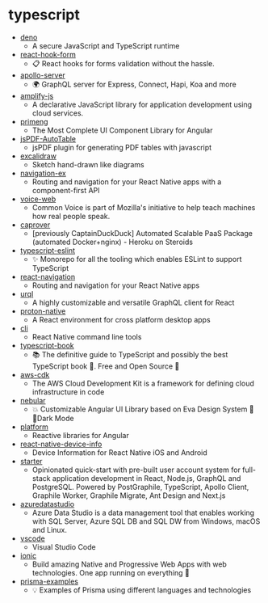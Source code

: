 # typescript
- [deno](https://github.com/denoland/deno)
  - A secure JavaScript and TypeScript runtime
- [react-hook-form](https://github.com/react-hook-form/react-hook-form)
  - 📋 React hooks for forms validation without the hassle.
- [apollo-server](https://github.com/apollographql/apollo-server)
  - 🌍 GraphQL server for Express, Connect, Hapi, Koa and more
- [amplify-js](https://github.com/aws-amplify/amplify-js)
  - A declarative JavaScript library for application development using cloud services.
- [primeng](https://github.com/primefaces/primeng)
  - The Most Complete UI Component Library for Angular
- [jsPDF-AutoTable](https://github.com/simonbengtsson/jsPDF-AutoTable)
  - jsPDF plugin for generating PDF tables with javascript
- [excalidraw](https://github.com/excalidraw/excalidraw)
  - Sketch hand-drawn like diagrams
- [navigation-ex](https://github.com/react-navigation/navigation-ex)
  - Routing and navigation for your React Native apps with a component-first API
- [voice-web](https://github.com/mozilla/voice-web)
  - Common Voice is part of Mozilla's initiative to help teach machines how real people speak.
- [caprover](https://github.com/caprover/caprover)
  - [previously CaptainDuckDuck] Automated Scalable PaaS Package (automated Docker+nginx) - Heroku on Steroids
- [typescript-eslint](https://github.com/typescript-eslint/typescript-eslint)
  - ✨ Monorepo for all the tooling which enables ESLint to support TypeScript
- [react-navigation](https://github.com/react-navigation/react-navigation)
  - Routing and navigation for your React Native apps
- [urql](https://github.com/FormidableLabs/urql)
  - A highly customizable and versatile GraphQL client for React
- [proton-native](https://github.com/kusti8/proton-native)
  - A React environment for cross platform desktop apps
- [cli](https://github.com/react-native-community/cli)
  - React Native command line tools
- [typescript-book](https://github.com/basarat/typescript-book)
  - 📚 The definitive guide to TypeScript and possibly the best TypeScript book 📖. Free and Open Source 🌹
- [aws-cdk](https://github.com/aws/aws-cdk)
  - The AWS Cloud Development Kit is a framework for defining cloud infrastructure in code
- [nebular](https://github.com/akveo/nebular)
  - 💥 Customizable Angular UI Library based on Eva Design System 🌚✨Dark Mode
- [platform](https://github.com/ngrx/platform)
  - Reactive libraries for Angular
- [react-native-device-info](https://github.com/react-native-community/react-native-device-info)
  - Device Information for React Native iOS and Android
- [starter](https://github.com/graphile/starter)
  - Opinionated quick-start with pre-built user account system for full-stack application development in React, Node.js, GraphQL and PostgreSQL. Powered by PostGraphile, TypeScript, Apollo Client, Graphile Worker, Graphile Migrate, Ant Design and Next.js
- [azuredatastudio](https://github.com/microsoft/azuredatastudio)
  - Azure Data Studio is a data management tool that enables working with SQL Server, Azure SQL DB and SQL DW from Windows, macOS and Linux.
- [vscode](https://github.com/microsoft/vscode)
  - Visual Studio Code
- [ionic](https://github.com/ionic-team/ionic)
  - Build amazing Native and Progressive Web Apps with web technologies. One app running on everything 🎉
- [prisma-examples](https://github.com/prisma/prisma-examples)
  - 💡 Examples of Prisma using different languages and technologies
